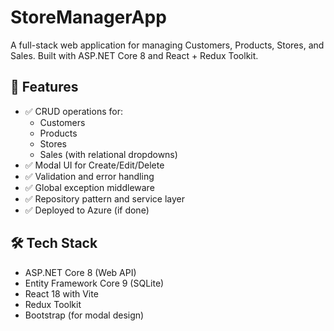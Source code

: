 # StoreManagerApp

A full-stack web application for managing Customers, Products, Stores, and Sales. Built with ASP.NET Core 8 and React + Redux Toolkit.

## 🚀 Features

- ✅ CRUD operations for:
  - Customers
  - Products
  - Stores
  - Sales (with relational dropdowns)
- ✅ Modal UI for Create/Edit/Delete
- ✅ Validation and error handling
- ✅ Global exception middleware
- ✅ Repository pattern and service layer
- ✅ Deployed to Azure (if done)

## 🛠️ Tech Stack

- ASP.NET Core 8 (Web API)
- Entity Framework Core 9 (SQLite)
- React 18 with Vite
- Redux Toolkit
- Bootstrap (for modal design)



